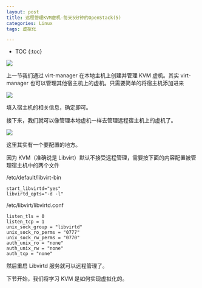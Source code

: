 ```yaml
---
layout: post
title: 远程管理KVM虚机-每天5分钟的OpenStack(5)
categories: Linux
tags: 虚拟化

---
```


* TOC
{:toc}

![](http://shurriklab.qiniudn.com/ou14z5tl35o2ys41se9aqlp3w6.png)

上一节我们通过 virt-manager 在本地主机上创建并管理 KVM 虚机。其实 virt-manager 也可以管理其他宿主机上的虚机。只需要简单的将宿主机添加进来

![](http://shurriklab.qiniudn.com/ssap1zkk7tzw747fa85ueir3bl.png)

填入宿主机的相关信息，确定即可。

接下来，我们就可以像管理本地虚机一样去管理远程宿主机上的虚机了。

![](http://shurriklab.qiniudn.com/s6p4p2ral52q3i9qkf2koanyiu.png)

这里其实有一个要配置的地方。

因为 KVM（准确说是 Libvirt）默认不接受远程管理，需要按下面的内容配置被管理宿主机中的两个文件

/etc/default/libvirt-bin
```
start_libvirtd="yes"
libvirtd_opts="-d -l"
```

/etc/libvirt/libvirtd.conf
```
listen_tls = 0
listen_tcp = 1
unix_sock_group = "libvirtd"
unix_sock_ro_perms = "0777"
unix_sock_rw_perms = "0770"
auth_unix_ro = "none"
auth_unix_rw = "none"
auth_tcp = "none" 
```

然后重启 Libvirtd 服务就可以远程管理了。

下节开始，我们将学习 KVM 是如何实现虚拟化的。